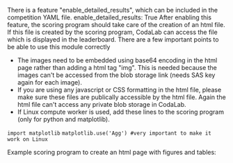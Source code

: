 There is a feature "enable_detailed_results", which can be included in the competition YAML file. 
enable_detailed_results: True
After enabling this feature, the scoring program should take care of the creation of an html file. If this file is created by the scoring program, CodaLab can access the file which is displayed in the leaderboard. There are a few important points to be able to use this module correctly
* The images need to be embedded using base64 encoding in the html page rather than adding a html tag "img". This is needed because the images can't be accessed from the blob storage link (needs SAS key again for each image). 
* If you are using any javascript or CSS formatting in the html file, please make sure these files are publically accessible by the html file. Again the html file can't access any private blob storage in CodaLab.
* If Linux compute worker is used, add these lines to the scoring program (only for python and matplotlib).

`import matplotlib`
`matplotlib.use('Agg') #very important to make it work on Linux`

Example scoring program to create an html page with figures and tables:


